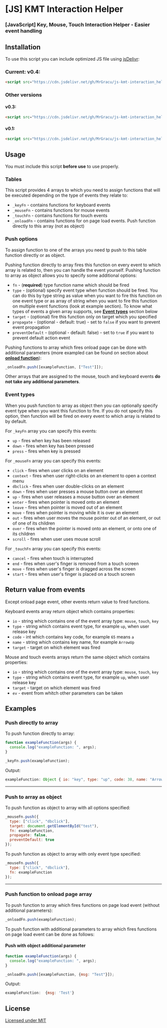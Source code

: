 # [JS] KMT Interaction Helper
### [JavaScript] Key, Mouse, Touch Interaction Helper - Easier event handling  

## Installation
To use this script you can include optimized JS file using [jsDelivr](https://www.jsdelivr.com/):  
### Current: v0.4:
```HTML
<script src="https://cdn.jsdelivr.net/gh/MrGracu/js-kmt-interaction_helper@main/production/kmt-interaction.helper_v0.4.js"></script>
```
### Other versions
#### v0.3:
```HTML
<script src="https://cdn.jsdelivr.net/gh/MrGracu/js-kmt-interaction_helper@main/production/kmt-interaction.helper_v0.3.js"></script>
```
#### v0.1:
```HTML
<script src="https://cdn.jsdelivr.net/gh/MrGracu/js-kmt-interaction_helper@main/production/kmt-interaction.helper_v0.1.js"></script>
```
  
## Usage
You must include this script **before use** to use properly.  
### Tables
This script provides 4 arrays to which you need to assign functions that will be executed depending on the type of events they relate to:  
- `_keyFn` - contains functions for keyboard events
- `_mouseFn` - contains functions for mouse events
- `_touchFn` - contains functions for touch events
- `_onloadFn` - contains functions for on page load events. Push function directly to this array (not as object)  
  
### Push options
To assign function to one of the arrays you need tp push to this table function directly or as object.
  
Pushing function directly to array fires this function on every event to which array is related to, then you can handle the event yourself.
Pushing function to array as object allows you to specify some additional options:  
- `fn` - (**required**) type function name which should be fired
- `type` - (optional) specify event type when function should be fired. You can do this by type string as value when you want to fire this function on one event type or as array of string when you want to fire this function on multiple event functions (look at example section). To know what types of events a given array supports, see [**Event types**](#event-types) section below
- `target` - (optional) fire this function only on target which you specified
- `propagate` - (optional - default: true) - set to `false` if you want to prevent event propagation
- `preventDefault` - (optional - default: false) - set to `true` if you want to prevent default action event  
  
Pushing functions to array which fires onload page can be done with additional parameters (more exampled can be found on section about [**onload function**](#push-function-to-onload-page-array)):  

```javascript
_onloadFn.push([exampleFunction, ["Test"]]);
```  
  
Other arrays that are assigned to the mouse, touch and keyboard events **do not take any additional parameters**.
  
### Event types
When you push function to array as object then you can optionally specify event type when you want this function to fire. If you do not specify this option, then function will be fired on every event to which array is related to by default.  
  
For `_keyFn` array you can specify this events:  
- `up` - fires when key has been released
- `down` - fires when key has been pressed
- `press` - fires when key is pressed  
  
For `_mouseFn` array you can specify this events:  
- `click` - fires when user clicks on an element
- `context` - fires when user right-clicks on an element to open a context menu
- `dbclick` - fires when user double-clicks on an element
- `down` - fires when user presses a mouse button over an element
- `up` - fires when user releases a mouse button over an element
- `enter` - fires when pointer is moved onto an element
- `leave` - fires when pointer is moved out of an element
- `move` - fires when pointer is moving while it is over an element
- `out` - fires when user moves the mouse pointer out of an element, or out of one of its children
- `over` - fires when the pointer is moved onto an element, or onto one of its children
- `scroll` - fires when user uses mouse scroll  
  
For `_touchFn` array you can specify this events:  
- `cancel` - fires when touch is interrupted
- `end` - fires when user's finger is removed from a touch screen
- `move` - fires when user's finger is dragged across the screen
- `start` - fires when user's finger is placed on a touch screen  

## Return value from events
Except onload page event, other events return value to fired functions.  
  
Keyboard events array return object which contains properties:  
- `io` - string which contains one of the event array type: `mouse`, `touch`, `key`
- `type` - string which contains event type, for example `up`, when user release key
- `code` - int which contains key code, for example `65` means `a`
- `name` - string which contains key name, for example `ArrowUp`
- `target` - target on which element was fired  
  
Mouse and touch events arrays return the same object which contains properties:  
- `io` - string which contains one of the event array type: `mouse`, `touch`, `key`
- `type` - string which contains event type, for example `up`, when user release key
- `target` - target on which element was fired
- `ev` - event from whitch other parameters can be taken

## Examples
### Push directly to array
To push function directly to array:

```javascript
function exampleFunction(args) {
  console.log("exampleFunction: ", args);
}

_keyFn.push(exampleFunction);
```  
  
Output:
```javascript
exampleFunction: Object { io: "key", type: "up", code: 38, name: "ArrowUp", target: body }
```
  
---
### Push to array as object
To push function as object to array with all options specified:

```javascript
_mouseFn.push({
  type: ["click", "dbclick"],
  target: document.getElementById("test"),
  fn: exampleFunction,
  propagate: false,
  preventDefault: true
});
```  
  
To push function as object to array with only event type specified:

```javascript
_mouseFn.push({
  type: ["click", "dbclick"],
  fn: exampleFunction
});
```  
  
---
### Push function to onload page array
To push function to array which fires functions on page load event (without additional parameters):

```javascript
_onloadFn.push(exampleFunction);
```  
  
To push function with additional parameters to array which fires functions on page load event can be done as follows:
#### Push with object additional parameter
```javascript
function exampleFunction(args) {
  console.log("exampleFunction: ", args);
}

_onloadFn.push([exampleFunction, {msg: "Test"}]);
```  
  
Output:
```javascript
exampleFunction:  {msg: 'Test'}
```

## License
[Licensed under MIT](https://github.com/MrGracu/js-kmt-interaction_helper/blob/main/LICENSE)
